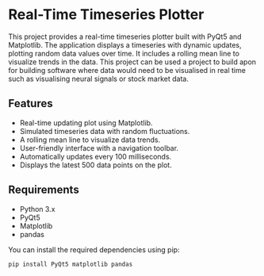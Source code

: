 # Real-Time Timeseries Plotter

This project provides a real-time timeseries plotter built with PyQt5 and Matplotlib. The application displays a timeseries with dynamic updates, plotting random data values over time. It includes a rolling mean line to visualize trends in the data. This project can be used a project to build apon for building software where data would need to be visualised in real time such as visualising neural signals or stock market data.

## Features
- Real-time updating plot using Matplotlib.
- Simulated timeseries data with random fluctuations.
- A rolling mean line to visualize data trends.
- User-friendly interface with a navigation toolbar.
- Automatically updates every 100 milliseconds.
- Displays the latest 500 data points on the plot.

## Requirements

- Python 3.x
- PyQt5
- Matplotlib
- pandas

You can install the required dependencies using pip:

```bash
pip install PyQt5 matplotlib pandas
